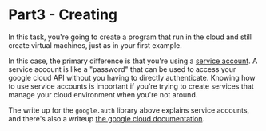 # Part3 - Creating 

In this task, you're going to create a program that run in the cloud
and still create virtual machines, just as in your first example.

In this case, the primary difference is that you're using a [service account](https://google-auth.readthedocs.io/en/latest/reference/google.oauth2.service_account.html#module-google.oauth2.service_account).
A service account is like a "password" that can be used to access your google cloud API without you having
to directly authenticate. Knowing how to use service accounts is important if you're
trying to create services that manage your cloud environment when you're not around.

The write up for the `google.auth` library above explains service accounts,
and there's also a writeup [the google cloud documentation](https://cloud.google.com/iam/docs/understanding-service-accounts).